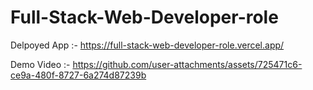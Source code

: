 # Full-Stack-Web-Developer-role

Delpoyed App :- https://full-stack-web-developer-role.vercel.app/

Demo Video :-
https://github.com/user-attachments/assets/725471c6-ce9a-480f-8727-6a274d87239b

